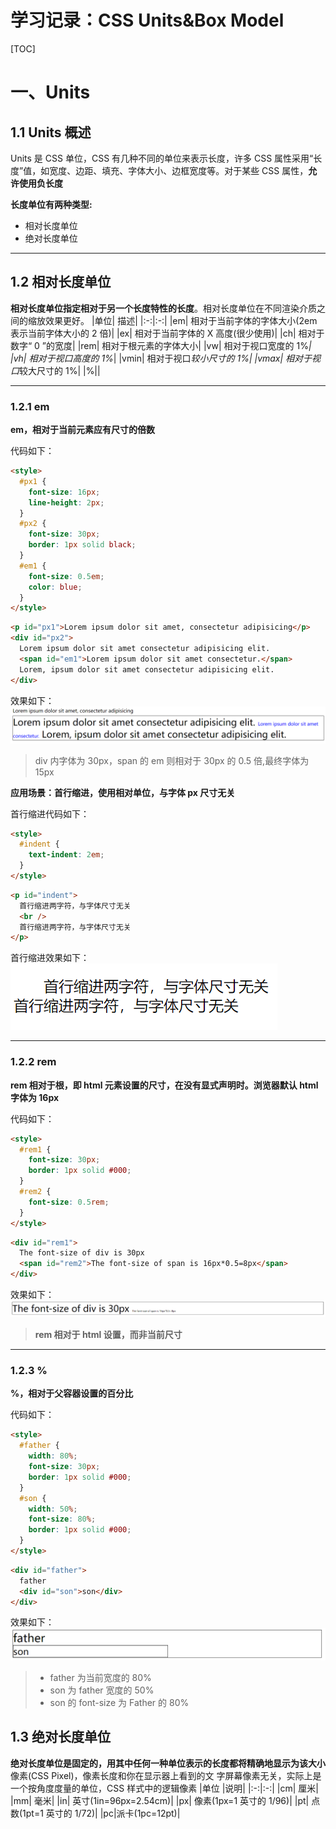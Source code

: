 # 学习记录：CSS Units&Box Model

[TOC]

# 一、Units

## 1.1 Units 概述

Units 是 CSS 单位，CSS 有几种不同的单位来表示长度，许多 CSS 属性采用“长度”值，如宽度、边距、填充、字体大小、边框宽度等。对于某些 CSS 属性，**允许使用负长度**

**长度单位有两种类型:**

- 相对长度单位
- 绝对长度单位

---

## 1.2 相对长度单位

**相对长度单位指定相对于另一个长度特性的长度**。相对长度单位在不同渲染介质之间的缩放效果更好。
|单位| 描述|
|:-:|:-:|
|em| 相对于当前字体的字体大小(2em 表示当前字体大小的 2 倍)|
|ex| 相对于当前字体的 X 高度(很少使用)|
|ch| 相对于数字“ 0 ”的宽度|
|rem| 相对于根元素的字体大小|
|vw| 相对于视口宽度的 1%_|
|vh| 相对于视口高度的 1%_|
|vmin| 相对于视口*较小尺寸的 1%|
|vmax| 相对于视口*较大尺寸的 1%|
|%||

---

### 1.2.1 em

**em，相对于当前元素应有尺寸的倍数**

代码如下：

```html
<style>
  #px1 {
    font-size: 16px;
    line-height: 2px;
  }
  #px2 {
    font-size: 30px;
    border: 1px solid black;
  }
  #em1 {
    font-size: 0.5em;
    color: blue;
  }
</style>
```

```html
<p id="px1">Lorem ipsum dolor sit amet, consectetur adipisicing</p>
<div id="px2">
  Lorem ipsum dolor sit amet consectetur adipisicing elit.
  <span id="em1">Lorem ipsum dolor sit amet consectetur.</span>
  Lorem, ipsum dolor sit amet consectetur adipisicing elit.
</div>
```

效果如下：
![alt text](3d01e17061edd2d9ad436122cf44d65.png)

> div 内字体为 30px，span 的 em 则相对于 30px 的 0.5 倍,最终字体为 15px

**应用场景：首行缩进，使用相对单位，与字体 px 尺寸无关**

首行缩进代码如下：

```html
<style>
  #indent {
    text-indent: 2em;
  }
</style>
```

```html
<p id="indent">
  首行缩进两字符，与字体尺寸无关
  <br />
  首行缩进两字符，与字体尺寸无关
</p>
```

首行缩进效果如下：
![alt text](c80c1ae895fabe6b0173dadb2ac77e9.png)

---

### 1.2.2 rem

**rem 相对于根，即 html 元素设置的尺寸，在没有显式声明时。浏览器默认 html 字体为 16px**

代码如下：

```html
<style>
  #rem1 {
    font-size: 30px;
    border: 1px solid #000;
  }
  #rem2 {
    font-size: 0.5rem;
  }
</style>
```

```html
<div id="rem1">
  The font-size of div is 30px
  <span id="rem2">The font-size of span is 16px*0.5=8px</span>
</div>
```

效果如下：
![alt text](86541184166e19efed4c3db56f4f205.png)

> **rem 相对于 html 设置，而非当前尺寸**

---

### 1.2.3 %

**%，相对于父容器设置的百分比**

代码如下：

```html
<style>
  #father {
    width: 80%;
    font-size: 30px;
    border: 1px solid #000;
  }
  #son {
    width: 50%;
    font-size: 80%;
    border: 1px solid #000;
  }
</style>
```

```html
<div id="father">
  father
  <div id="son">son</div>
</div>
```

效果如下：
![alt text](19b432c5c204b156297cd0672b863b5.png)

> - father 为当前宽度的 80%
> - son 为 father 宽度的 50%
> - son 的 font-size 为 Father 的 80%

## 1.3 绝对长度单位

**绝对长度单位是固定的，用其中任何一种单位表示的长度都将精确地显示为该大小**
像素(CSS Pixel)，像素长度和你在显示器上看到的文 字屏幕像素无关，实际上是一个按角度度量的单位，CSS 样式中的逻辑像素
|单位 |说明|
|:-:|:-:|
|cm| 厘米|
|mm| 毫米|
|in| 英寸(1in=96px=2.54cm)|
|px| 像素(1px=1 英寸的 1/96)|
|pt| 点数(1pt=1 英寸的 1/72)|
|pc|派卡(1pc=12pt)|
